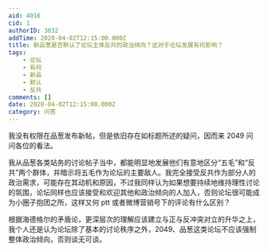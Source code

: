 ```yaml
---
aid: 4016
cid: 1
authorID: 3832
addTime: 2020-04-02T12:15:00.000Z
title: 新品葱是否默认了论坛主体反共的政治倾向？这对于论坛发展有何影响？
tags:
    - 论坛
    - 有何
    - 新品
    - 默认
    - 反共
comments: []
date: 2020-04-02T12:15:00.000Z
category: 问答
---
```


我没有权限在品葱发布新帖，但是依旧存在如标题所述的疑问，因而来 2049 问问各位的看法。

我从品葱各类站务的讨论帖子当中，都能明显地发展他们有意地区分“五毛”和“反共”两个群体，并暗示将五毛作为论坛的主要敌人。我完全接受反共作为部分人的政治需求，可能存在其动机和原因，不过我同样认为如果想要持续地维持理性讨论的氛围，论坛同样也应该接受和欢迎其他和政治倾向的人加入，否则论坛很可能成为小圈子抱团之所，这样又何 ptt 或者微博营销号下的评论有什么区别？

根据海德格尔的矛盾论，更深层次的理解应该建立与正与反冲突对立的升华之上，我个人还是认为论坛除了基本的讨论秩序之外，2049、品葱这类论坛不应该强制整体政治倾向，否则谈无可谈。
